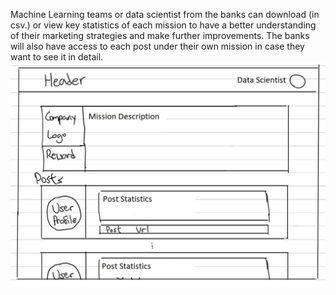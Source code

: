 Machine Learning teams or data scientist from the banks can download (in csv.) or view key statistics of each mission to have a better understanding of their marketing strategies and make further improvements. The banks will also have access to each post under their own mission in case they want to see it in detail.
<img src="./banks_data.jpg" alt="banks data user page"/>